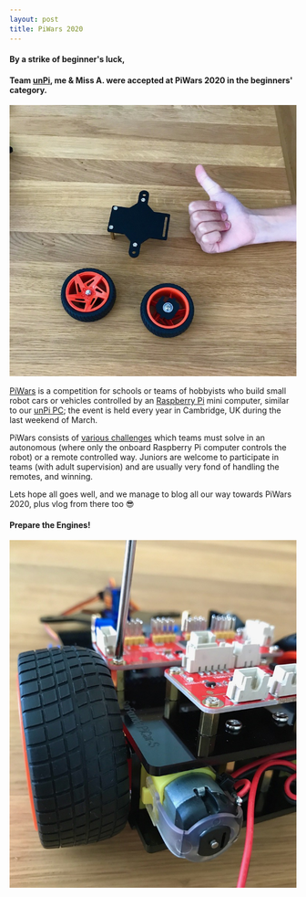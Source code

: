 ```yaml
---
layout: post
title: PiWars 2020
---
```


#### By a strike of beginner's luck,

#### Team [unPi](https://www.unpi.ro/english/), me & Miss A. were accepted at PiWars 2020 in the beginners' category.

![PiWars Compete Ready](/images/002competeReady.jpeg "Compete Ready")

[PiWars](https://piwars.org) is a competition for schools or teams of hobbyists who build small robot cars or vehicles controlled by an [Raspberry Pi](https://www.raspberrypi.org) mini computer, similar to our [unPi PC](https://start.unpi.ro/spec/pc/); the event is held every year in Cambridge, UK during the last weekend of March.

PiWars consists of [various challenges](https://piwars.org/2020-competition/challenges/) which teams must solve in an autonomous (where only the onboard Raspberry Pi computer controls the robot) or a remote controlled way. Juniors are welcome to participate in teams (with adult supervision) and are usually very fond of handling the remotes, and winning.

Lets hope all goes well, and we manage to blog all our way towards PiWars 2020, plus vlog from there too 😎

#### Prepare the Engines!

![PiWars Assembly Work Starting](/images/002assemblyWork.jpeg "Assembly Work Starting")

